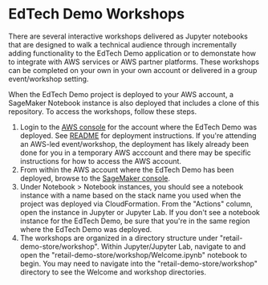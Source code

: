# EdTech Demo Workshops

There are several interactive workshops delivered as Jupyter notebooks that are designed to walk a technical audience through incrementally adding functionality to the EdTech Demo application or to demonstate how to integrate with AWS services or AWS partner platforms. These workshops can be completed on your own in your own account or delivered in a group event/workshop setting.

When the EdTech Demo project is deployed to your AWS account, a SageMaker Notebook instance is also deployed that includes a clone of this repository. To access the workshops, follow these steps.

1. Login to the [AWS console](https://console.aws.amazon.com/) for the account where the EdTech Demo was deployed. See [README](../README.md) for deployment instructions. If you're attending an AWS-led event/workshop, the deployment has likely already been done for you in a temporary AWS acccount and there may be specific instructions for how to access the AWS account.
2. From within the AWS account where the EdTech Demo has been deployed, browse to the [SageMaker console](https://console.aws.amazon.com/sagemaker/home#/notebook-instances).
3. Under Notebook > Notebook instances, you should see a notebook instance with a name based on the stack name you used when the project was deployed via CloudFormation. From the "Actions" column, open the instance in Jupyter or Jupyter Lab. If you don't see a notebook instance for the EdTech Demo, be sure that you're in the same region where the EdTech Demo was deployed.
4. The workshops are organized in a directory structure under "retail-demo-store/workshop". Within Jupyter/Jupyter Lab, navigate to and open the "retail-demo-store/workshop/Welcome.ipynb" notebook to begin. You may need to navigate into the "retail-demo-store/workshop" directory to see the Welcome and workshop directories.
